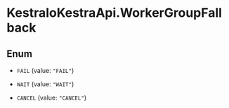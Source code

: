 # KestraIoKestraApi.WorkerGroupFallback

## Enum


* `FAIL` (value: `"FAIL"`)

* `WAIT` (value: `"WAIT"`)

* `CANCEL` (value: `"CANCEL"`)



